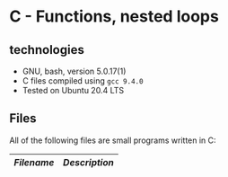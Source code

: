 # C - Functions, nested loops

## technologies

  * GNU, bash, version 5.0.17(1)
  * C files compiled using `gcc 9.4.0`
  * Tested on Ubuntu 20.4 LTS

## Files

All of the following files are small programs written in C:

| ***Filename*** | ***Description*** |
|----------------|-------------------|

